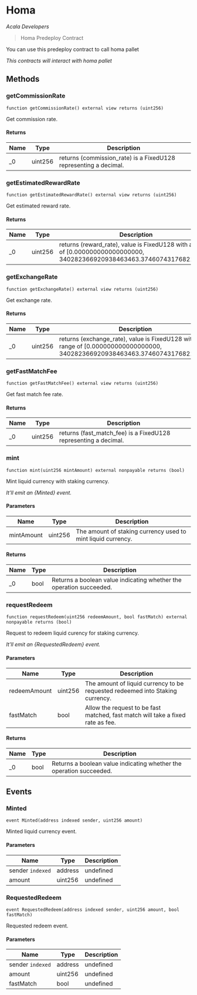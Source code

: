 # Homa

*Acala Developers*

> Homa Predeploy Contract

You can use this predeploy contract to call homa pallet

*This contracts will interact with homa pallet*

## Methods

### getCommissionRate

```solidity
function getCommissionRate() external view returns (uint256)
```

Get commission rate.




#### Returns

| Name | Type | Description |
|---|---|---|
| _0 | uint256 | returns (commission_rate) is a FixedU128 representing a decimal. |

### getEstimatedRewardRate

```solidity
function getEstimatedRewardRate() external view returns (uint256)
```

Get estimated reward rate.




#### Returns

| Name | Type | Description |
|---|---|---|
| _0 | uint256 | returns (reward_rate), value is FixedU128 with a range of [0.000000000000000000, 340282366920938463463.374607431768211455]. |

### getExchangeRate

```solidity
function getExchangeRate() external view returns (uint256)
```

Get exchange rate.




#### Returns

| Name | Type | Description |
|---|---|---|
| _0 | uint256 | returns (exchange_rate), value is FixedU128 with a range of [0.000000000000000000, 340282366920938463463.374607431768211455] |

### getFastMatchFee

```solidity
function getFastMatchFee() external view returns (uint256)
```

Get fast match fee rate.




#### Returns

| Name | Type | Description |
|---|---|---|
| _0 | uint256 | returns (fast_match_fee) is a FixedU128 representing a decimal. |

### mint

```solidity
function mint(uint256 mintAmount) external nonpayable returns (bool)
```

Mint liquid currency with staking currency.

*It&#39;ll emit an {Minted} event.*

#### Parameters

| Name | Type | Description |
|---|---|---|
| mintAmount | uint256 | The amount of staking currency used to mint liquid currency. |

#### Returns

| Name | Type | Description |
|---|---|---|
| _0 | bool | Returns a boolean value indicating whether the operation succeeded. |

### requestRedeem

```solidity
function requestRedeem(uint256 redeemAmount, bool fastMatch) external nonpayable returns (bool)
```

Request to redeem liquid curency for staking currency.

*It&#39;ll emit an {RequestedRedeem} event.*

#### Parameters

| Name | Type | Description |
|---|---|---|
| redeemAmount | uint256 | The amount of liquid currency to be requested  redeemed into Staking currency. |
| fastMatch | bool | Allow the request to be fast matched, fast match will take a fixed rate as fee. |

#### Returns

| Name | Type | Description |
|---|---|---|
| _0 | bool | Returns a boolean value indicating whether the operation succeeded. |



## Events

### Minted

```solidity
event Minted(address indexed sender, uint256 amount)
```

Minted liquid currency event.



#### Parameters

| Name | Type | Description |
|---|---|---|
| sender `indexed` | address | undefined |
| amount  | uint256 | undefined |

### RequestedRedeem

```solidity
event RequestedRedeem(address indexed sender, uint256 amount, bool fastMatch)
```

Requested redeem event.



#### Parameters

| Name | Type | Description |
|---|---|---|
| sender `indexed` | address | undefined |
| amount  | uint256 | undefined |
| fastMatch  | bool | undefined |



